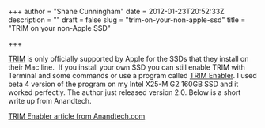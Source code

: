 +++
author = "Shane Cunningham"
date = 2012-01-23T20:52:33Z
description = ""
draft = false
slug = "trim-on-your-non-apple-ssd"
title = "TRIM on your non-Apple SSD"

+++


<a title="TRIM" href="http://en.wikipedia.org/wiki/TRIM">TRIM</a> is only officially supported by Apple for the SSDs that they install on their Mac line.  If you install your own SSD you can still enable TRIM with Terminal and some commands or use a program called <a title="TRIM Enabler" href="http://www.groths.org/">TRIM Enabler</a>. I used beta 4 version of the program on my Intel X25-M G2 160GB SSD and it worked perfectly. The author just released version 2.0. Below is a short write up from Anandtech.

<a title="TRIM Enabler article from Anandtech.com" href="http://www.anandtech.com/show/5453/trim-enabler-20-for-os-x-lion-released">TRIM Enabler article from Anandtech.com</a>